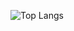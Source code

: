 ![Top Langs](https://github-readme-stats.vercel.app/api/top-langs/?username=meoflaxz&layout=compact)
